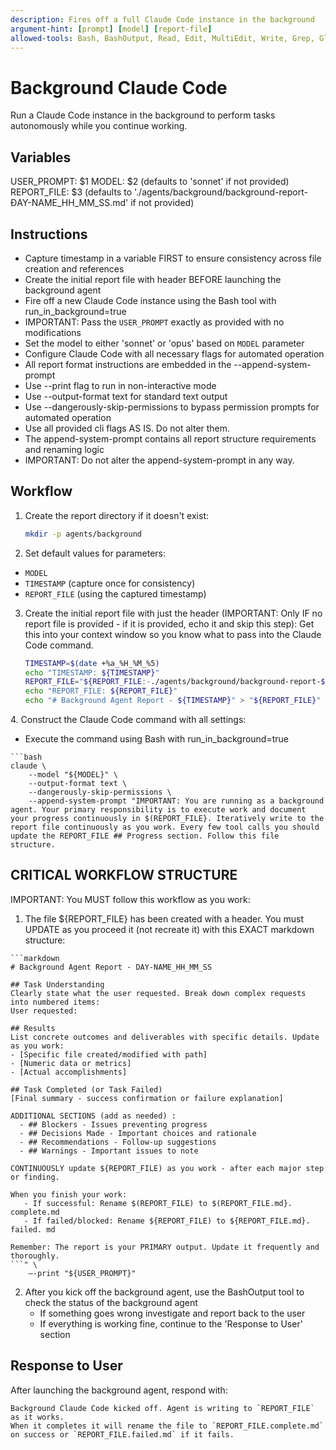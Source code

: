 ```yaml
---
description: Fires off a full Claude Code instance in the background
argument-hint: [prompt] [model] [report-file] 
allowed-tools: Bash, BashOutput, Read, Edit, MultiEdit, Write, Grep, Glob, WebFetch, WebSearch, TodoWrite, Task
---
```


# Background Claude Code

Run a Claude Code instance in the background to perform tasks autonomously while you continue working.

## Variables

USER_PROMPT: $1
MODEL: $2 (defaults to 'sonnet' if not provided)
REPORT_FILE: $3 (defaults to './agents/background/background-report-ĐAY-NAME_HH_MM_SS.md' if not provided)

## Instructions

- Capture timestamp in a variable FIRST to ensure consistency across file creation and references
- Create the initial report file with header BEFORE launching the background agent
- Fire off a new Claude Code instance using the Bash tool with run_in_background=true
- IMPORTANT: Pass the `USER_PROMPT` exactly as provided with no modifications
- Set the model to either 'sonnet' or 'opus' based on `MODEL` parameter
- Configure Claude Code with all necessary flags for automated operation
- All report format instructions are embedded in the --append-system-prompt
- Use --print flag to run in non-interactive mode
- Use --output-format text for standard text output
- Use --dangerously-skip-permissions to bypass permission prompts for automated operation
- Use all provided cli flags AS IS. Do not alter them.
- The append-system-prompt contains all report structure requirements and renaming logic
- IMPORTANT: Do not alter the append-system-prompt in any way.

## Workflow
1. Create the report directory if it doesn't exist:
    ```bash 
    mkdir -p agents/background
    ```

2. Set default values for parameters:
- `MODEL`
- `TIMESTAMP` (capture once for consistency)
- `REPORT_FILE` (using the captured timestamp)

3. Create the initial report file with just the header (IMPORTANT: Only IF no report file is provided - if it is provided, echo it and skip this step):
    Get this into your context window so you know what to pass into the Claude Code command.
    ```bash
    TIMESTAMP=$(date +%a_%H_%M_%5)
    echo "TIMESTAMP: ${TIMESTAMP}"
    REPORT_FILE="${REPORT_FILE:-./agents/background/background-report-${TIMESTAMP}.md}"
    echo "REPORT_FILE: ${REPORT_FILE}"
    echo "# Background Agent Report - ${TIMESTAMP}" > "${REPORT_FILE}"
    ```

<primary-agent-delegation>
4. Construct the Claude Code command with all settings:

   - Execute the command using Bash with run_in_background=true

    ```bash
    claude \
        --model "${MODEL}" \
        --output-format text \
        --dangerously-skip-permissions \
        --append-system-prompt "IMPORTANT: You are running as a background agent. Your primary responsibility is to execute work and document your progress continuously in $(REPORT_FILE}. Iteratively write to the report file continuously as you work. Every few tool calls you should update the REPORT_FILE ## Progress section. Follow this file structure.

## CRITICAL WORKFLOW STRUCTURE

   IMPORTANT: You MUST follow this workflow as you work:
   
   1. The file ${REPORT_FILE} has been created with a header. You must UPDATE as you proceed it (not recreate it) with this EXACT markdown structure:

    ```markdown
    # Background Agent Report - DAY-NAME_HH_MM_SS

    ## Task Understanding
    Clearly state what the user requested. Break down complex requests into numbered items:
    User requested:

    ## Results
    List concrete outcomes and deliverables with specific details. Update as you work:
    - [Specific file created/modified with path]
    - [Numeric data or metrics]
    - [Actual accomplishments]

    ## Task Completed (or Task Failed)
    [Final summary - success confirmation or failure explanation]
    
    ADDITIONAL SECTIONS (add as needed) :
      - ## Blockers - Issues preventing progress
      - ## Decisions Made - Important choices and rationale
      - ## Recommendations - Follow-up suggestions
      - ## Warnings - Important issues to note
  
    CONTINUOUSLY update ${REPORT_FILE) as you work - after each major step or finding.

    When you finish your work:
       - If successful: Rename $(REPORT_FILE) to $(REPORT_FILE.md}. complete.md
       - If failed/blocked: Rename ${REPORT_FILE) to ${REPORT_FILE.md}. failed. md
    
    Remember: The report is your PRIMARY output. Update it frequently and thoroughly.
    ```" \
        —-print "${USER_PROMPT}" 
</primary-agent-delegation>

2. After you kick off the background agent, use the BashOutput tool to check the status of the background agent
   - If something goes wrong investigate and report back to the user
   - If everything is working fine, continue to the 'Response to User' section

## Response to User

After launching the background agent, respond with:

```
Background Claude Code kicked off. Agent is writing to `REPORT_FILE` as it works.
When it completes it will rename the file to `REPORT_FILE.complete.md` on success or `REPORT_FILE.failed.md` if it fails.
```